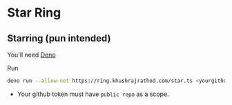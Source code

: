 # Star Ring

## Starring (pun intended)
You'll need [Deno](https://deno.land)

Run

```bash
deno run --allow-net https://ring.khushrajrathod.com/star.ts <yourgithubtoken>
```

- Your github token must have `public repo` as a scope.
